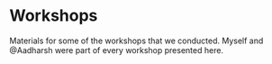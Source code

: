 # Workshops
Materials for some of the workshops that we conducted. Myself and @Aadharsh were part of every workshop presented here. 

